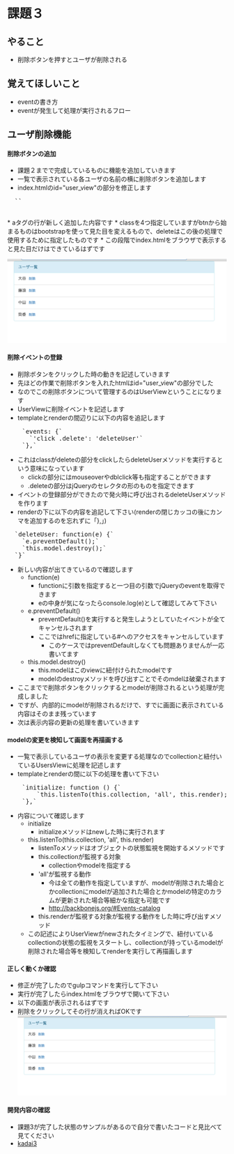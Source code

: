 # 課題３
## やること
* 削除ボタンを押すとユーザが削除される

## 覚えてほしいこと
* eventの書き方
* eventが発生して処理が実行されるフロー

## ユーザ削除機能

#### 削除ボタンの追加
* 課題２までで完成しているものに機能を追加していきます
* 一覧で表示されている各ユーザの名前の横に削除ボタンを追加します
* index.htmlのid="user_view"の部分を修正します
<pre>
  `<script id="user_view" type="text/template">`
    `<%- name %>`
    `<a href="#" class="btn btn-xs btn-link delete">削除</a>`
  `</script>`
</pre>
* aタグの行が新しく追加した内容です
* classを4つ指定していますがbtnから始まるものはbootstrapを使って見た目を変えるもので、deleteはこの後の処理で使用するために指定したものです
* この段階でindex.htmlをブラウザで表示すると見た目だけはできているはずです

![img4](./images/img4.png)

#### 削除イベントの登録
* 削除ボタンをクリックした時の動きを記述していきます
* 先ほどの作業で削除ボタンを入れたhtmlはid="user_view"の部分でした
* なのでこの削除ボタンについて管理するのはUserViewということになります
* UserViewに削除イベントを記述します
* templateとrenderの間辺りに以下の内容を追記します
<pre>
    `events: {`
      `'click .delete': 'deleteUser'`
    `},`
</pre>
* これはclassがdeleteの部分をclickしたらdeleteUserメソッドを実行するという意味になっています
  * clickの部分にはmouseoverやdblclick等も指定することができます
  * .deleteの部分はjQueryのセレクタの形のものを指定できます
* イベントの登録部分ができたので発火時に呼び出されるdeleteUserメソッドを作ります
* renderの下に以下の内容を追記して下さい(renderの閉じカッコの後にカンマを追加するのを忘れずに「},」)
<pre>
  `deleteUser: function(e) {`
    `e.preventDefault();`
    `this.model.destroy();`
  `}`
</pre>
* 新しい内容が出てきているので確認します
  * function(e)
    * functionに引数を指定すると一つ目の引数でjQueryのeventを取得できます
    * eの中身が気になったらconsole.log(e)として確認してみて下さい
  * e.preventDefault()
    * preventDefault()を実行すると発生しようとしていたイベントが全てキャンセルされます
    * ここではhrefに指定している#へのアクセスをキャンセルしています
      * このケースではpreventDefaultしなくても問題ありませんが一応書いてます
  * this.model.destroy()
    * this.modelはこのviewに紐付けられたmodelです
    * modelのdestroyメソッドを呼び出すことでそのmdelは破棄されます
* ここまでで削除ボタンをクリックするとmodelが削除されるという処理が完成しました
* ですが、内部的にmodelが削除されるだけで、すでに画面に表示されている内容はそのまま残っています
* 次は表示内容の更新の処理を書いていきます

#### modelの変更を検知して画面を再描画する
* 一覧で表示しているユーザの表示を変更する処理なのでcollectionと紐付いているUsersViewに処理を記述します
* templateとrenderの間に以下の処理を書いて下さい
<pre>
    `initialize: function () {`
        `this.listenTo(this.collection, 'all', this.render);`
    `},`
</pre>
* 内容について確認します
  * initialize
    * initializeメソッドはnewした時に実行されます
  * this.listenTo(this.collection, 'all', this.render)
    * listenToメソッドはオブジェクトの状態監視を開始するメソッドです
    * this.collectionが監視する対象
      * collectionやmodelを指定する
    * 'all'が監視する動作
      * 今は全ての動作を指定していますが、modelが削除された場合とかcollectionにmodelが追加された場合とかmodelの特定のカラムが更新された場合等細かな指定も可能です
      * http://backbonejs.org/#Events-catalog
    * this.renderが監視する対象が監視する動作をした時に呼び出すメソッド
  * この記述によりUserViewがnewされたタイミングで、紐付いているcollectionの状態の監視をスタートし、collectionが持っているmodelが削除された場合等を検知してrenderを実行して再描画します

#### 正しく動くか確認
* 修正が完了したのでgulpコマンドを実行して下さい
* 実行が完了したらindex.htmlをブラウザで開いて下さい
* 以下の画面が表示されるはずです
* 削除をクリックしてその行が消えればOKです
![img4.png](./images/img4.png)

#### 開発内容の確認
* 課題3が完了した状態のサンプルがあるので自分で書いたコードと見比べて見てください
* [kadai3](./kadai3)
